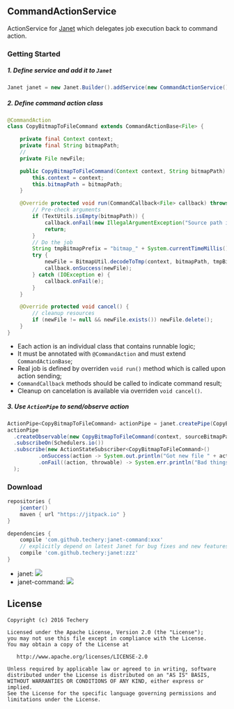 ## CommandActionService
ActionService for [Janet](https://github.com/techery/janet) which delegates job execution back to command action.  

### Getting Started
##### 1. Define service and add it to `Janet`
```java
Janet janet = new Janet.Builder().addService(new CommandActionService()).build();
```

##### 2. Define command action class
```java
@CommandAction
class CopyBitmapToFileCommand extends CommandActionBase<File> {

    private final Context context;
    private final String bitmapPath;
    //
    private File newFile;

    public CopyBitmapToFileCommand(Context context, String bitmapPath) {
        this.context = context;
        this.bitmapPath = bitmapPath;
    }

    @Override protected void run(CommandCallback<File> callback) throws Throwable {
        // Pre-check arguments
        if (TextUtils.isEmpty(bitmapPath)) {
            callback.onFail(new IllegalArgumentException("Source path is empty"));
            return;
        }
        // Do the job
        String tmpBitmapPrefix = "bitmap_" + System.currentTimeMillis();
        try {
            newFile = BitmapUtil.decodeToTmp(context, bitmapPath, tmpBitmapPrefix);
            callback.onSuccess(newFile);
        } catch (IOException e) {
            callback.onFail(e);
        }
    }

    @Override protected void cancel() {
        // cleanup resources
        if (newFile != null && newFile.exists()) newFile.delete();
    }
}

```

* Each action is an individual class that contains runnable logic;
* It must be annotated with `@CommandAction` and must extend `CommandActionBase`;
* Real job is defined by overriden `void run()` method which is called upon action sending;
* `CommandCallback` methods should be called to indicate command result; 
* Cleanup on cancelation is available via overriden `void cancel()`.

##### 3. Use `ActionPipe` to send/observe action
```java
ActionPipe<CopyBitmapToFileCommand> actionPipe = janet.createPipe(CopyBitmapToFileCommand.class);
actionPipe
  .createObservable(new CopyBitmapToFileCommand(context, sourceBitmapPath))
  .subscribeOn(Schedulers.io())
  .subscribe(new ActionStateSubscriber<CopyBitmapToFileCommand>()
          .onSuccess(action -> System.out.println("Got new file " + action.getResult()))
          .onFail((action, throwable) -> System.err.println("Bad things happened " + throwable))
  );
```

### Download
```groovy
repositories {
    jcenter()
    maven { url "https://jitpack.io" }
}

dependencies {
    compile 'com.github.techery:janet-command:xxx'
    // explicitly depend on latest Janet for bug fixes and new features (optionally)
    compile 'com.github.techery:janet:zzz' 
}
```
* janet: [![](https://jitpack.io/v/techery/janet.svg)](https://jitpack.io/#techery/janet)
* janet-command: [![](https://jitpack.io/v/techery/janet-command.svg)](https://jitpack.io/#techery/janet-command)

## License

    Copyright (c) 2016 Techery

    Licensed under the Apache License, Version 2.0 (the "License");
    you may not use this file except in compliance with the License.
    You may obtain a copy of the License at

       http://www.apache.org/licenses/LICENSE-2.0

    Unless required by applicable law or agreed to in writing, software
    distributed under the License is distributed on an "AS IS" BASIS,
    WITHOUT WARRANTIES OR CONDITIONS OF ANY KIND, either express or implied.
    See the License for the specific language governing permissions and
    limitations under the License.

